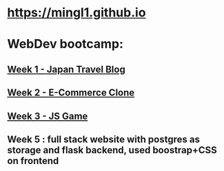 # https://mingl1.github.io
# WebDev bootcamp:
## [Week 1 - Japan Travel Blog](https://mingl1.github.io/project1)
## [Week 2 - E-Commerce Clone](https://mingl1.github.io/project2)
## [Week 3 - JS Game](https://mingl1.github.io/project3)
## Week 5 : full stack website with postgres as storage and flask backend, used boostrap+CSS on frontend
